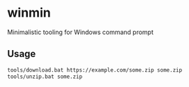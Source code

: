 # winmin

Minimalistic tooling for Windows command prompt

## Usage

```sh
tools/download.bat https://example.com/some.zip some.zip
tools/unzip.bat some.zip
```

